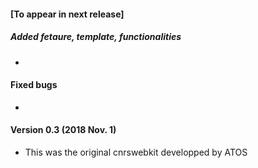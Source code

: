 #### [To appear in next release]
##### Added fetaure, template, functionalities
 *  
 
 #### Fixed bugs
 * 
 

#### Version 0.3 (2018 Nov. 1)
* This was the original cnrswebkit developped by  ATOS 
